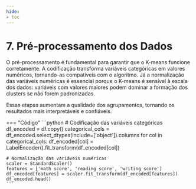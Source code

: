 ```yaml
---
hide:
- toc
---
```


# 7. Pré-processamento dos Dados


O pré-processamento é fundamental para garantir que o K-means funcione corretamente. A codificação transforma variáveis categóricas em valores numéricos, tornando-as compatíveis com o algoritmo. Já a normalização das variáveis numéricas é essencial porque o K-means é sensível à escala dos dados: variáveis com valores maiores podem dominar a formação dos clusters se não forem padronizadas.

Essas etapas aumentam a qualidade dos agrupamentos, tornando os resultados mais interpretáveis e confiáveis.

=== "Código"
    ```python
    # Codificação das variáveis categóricas
    df_encoded = df.copy()
    categorical_cols = df_encoded.select_dtypes(include=['object']).columns
    for col in categorical_cols:
    df_encoded[col] = LabelEncoder().fit_transform(df_encoded[col])

    # Normalização das variáveis numéricas
    scaler = StandardScaler()
    features = ['math score', 'reading score', 'writing score']
    df_encoded[features] = scaler.fit_transform(df_encoded[features])
    df_encoded.head()
    ```

